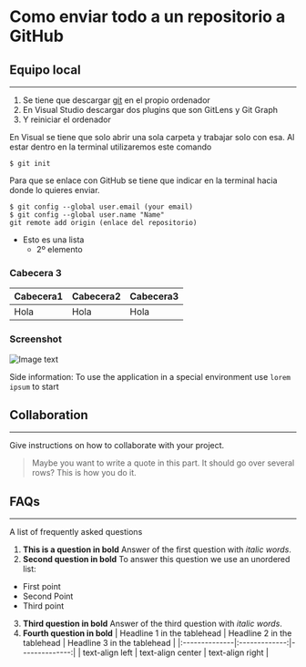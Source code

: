 # Como enviar todo a un repositorio a GitHub

## Equipo local
***
1. Se tiene que descargar [git](https://git-scm.com/download/win) en el propio ordenador
2. En Visual Studio descargar dos plugins que son GitLens y Git Graph
3. Y reiniciar el ordenador


En Visual se tiene que solo abrir una sola carpeta y trabajar solo con esa. Al estar dentro en la terminal utilizaremos este comando

```
$ git init
```

Para que se enlace con GitHub se tiene que indicar en la terminal hacia donde lo quieres enviar.

```
$ git config --global user.email (your email)
$ git config --global user.name "Name"
git remote add origin (enlace del repositorio)
```

- Esto es una lista
    - 2º elemento
### Cabecera 3

|Cabecera1|Cabecera2|Cabecera3
|---|---|---|
|Hola|Hola|Hola|

### Screenshot
![Image text](https://cdn.icon-icons.com/icons2/2699/PNG/512/minecraft_logo_icon_168974.png)

Side information: To use the application in a special environment use ```lorem ipsum``` to start
## Collaboration
***
Give instructions on how to collaborate with your project.
> Maybe you want to write a quote in this part. 
> It should go over several rows?
> This is how you do it.
## FAQs
***
A list of frequently asked questions
1. **This is a question in bold**
Answer of the first question with _italic words_. 
2. __Second question in bold__ 
To answer this question we use an unordered list:
* First point
* Second Point
* Third point
3. **Third question in bold**
Answer of the third question with *italic words*.
4. **Fourth question in bold**
| Headline 1 in the tablehead | Headline 2 in the tablehead | Headline 3 in the tablehead |
|:--------------|:-------------:|--------------:|
| text-align left | text-align center | text-align right |